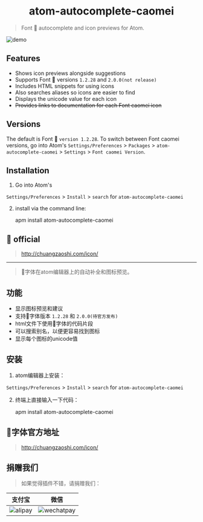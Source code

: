 # <center>atom-autocomplete-caomei</center>

> Font 🍓 autocomplete and icon previews for Atom.

![demo](http://static.e8so.com/caomei.gif)

## Features

-   Shows icon previews alongside suggestions
-   Supports Font 🍓 versions `1.2.28` and `2.0.0(not release)`
-   Includes HTML snippets for using icons
-   Also searches aliases so icons are easier to find
-   Displays the unicode value for each icon
-   ~~Provides links to documentation for each Font caomei icon~~

## Versions

The default is Font 🍓 `version 1.2.28`. To switch between Font caomei versions, go into Atom's `Settings/Preferences` > `Packages` > `atom-autocomplete-caomei` > `Settings` > `Font caomei Version`.

## Installation

1.  Go into Atom's

`Settings/Preferences` > `Install` > `search` for `atom-autocomplete-caomei`

2.  install via the command line:


    apm install atom-autocomplete-caomei

## 🍓 official

> <http://chuangzaoshi.com/icon/>

* * *

> 🍓字体在atom编辑器上的自动补全和图标预览。

## 功能

-   显示图标预览和建议
-   支持🍓字体版本 `1.2.28` 和 `2.0.0(待官方发布)`
-   html文件下使用🍓字体的代码片段
-   可以搜索别名，以便更容易找到图标
-   显示每个图标的unicode值

## 安装

1.  atom编辑器上安装：

`Settings/Preferences` > `Install` > `search` for `atom-autocomplete-caomei`

2.  终端上直接输入一下代码：


    apm install atom-autocomplete-caomei

## 🍓字体官方地址

> <http://chuangzaoshi.com/icon/>

## 捐赠我们

> 如果觉得插件不错，请捐赠我们：

| 支付宝                                        | 微信                                            |
| ------------------------------------------ | --------------------------------------------- |
| ![alipay](http://static.e8so.com/alipay.jpg) | ![wechatpay](http://static.e8so.com/wechatpay.png) |
